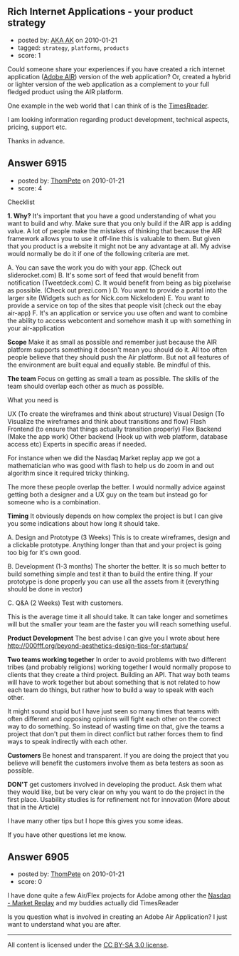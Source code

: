 ## Rich Internet Applications - your product strategy

- posted by: [AKA AK](https://stackexchange.com/users/-1/1711-aka-ak) on 2010-01-21
- tagged: `strategy`, `platforms`, `products`
- score: 1

Could someone share your experiences if you have created a rich internet application ([Adobe AIR](http://www.adobe.com/products/air/)) version of the web application?  Or, created a hybrid or lighter version of the web application as a complement to your full fledged product using the AIR platform.  

One example in the web world that I can think of is the [TimesReader](http://firstlook.blogs.nytimes.com/category/times-reader/).  

I am looking information regarding product development, technical aspects, pricing, support etc.

Thanks in advance.


## Answer 6915

- posted by: [ThomPete](https://stackexchange.com/users/-1/1186-thompete) on 2010-01-21
- score: 4

Checklist

**1. Why?**
It's important that you have a good understanding of what you want to build and why. Make sure that you only build if the AIR app is adding value. A lot of people make the mistakes of thinking that because the AIR framework allows you to use it off-line this is valuable to them. But given that you product is a website it might not be any advantage at all. My advise would normally be do it if one of the following criteria are met.

A. You can save the work you do with your app. (Check out sliderocket.com)
B. It's some sort of feed that would benefit from notification (Tweetdeck.com)
C. It would benefit from being as big pixelwise as possible. (Check out prezi.com )
D. You want to provide a portal into the larger site (Widgets such as for Nick.com Nickeloden)
E. You want to provide a service on top of the sites that people visit (check out the ebay air-app)
F. It's an application or service you use often and want to combine the ability to access webcontent and somehow mash it up with something in your air-application

**Scope**
Make it as small as possible and remember just because the AIR platform supports something it doesn't mean you should do it. All too often people believe that they should push the Air platform. But not all features of the environment are built equal and equally stable. Be mindful of this.

**The team**
Focus on getting as small a team as possible. The skills of the team should overlap each other as much as possible.

What you need is

UX (To create the wireframes and think about structure)
Visual Design (To Visualize the wireframes and think about transitions and flow)
Flash Frontend (to ensure that things actually transition properly)
Flex Backend (Make the app work)
Other backend (Hook up with web platform, database access etc)
Experts in specific areas if needed. 

For instance when we did the Nasdaq Market replay app we got a mathematician who was good with flash to help us do zoom in and out algorithm since it required tricky thinking.

The more these people overlap the better. I would normally advice against getting both a designer and a UX guy on the team but instead go for someone who is a combination.

**Timing**
It obviously depends on how complex the project is but I can give you some indications about how long it should take.

A. Design and Prototype (3 Weeks)
This is to create wireframes, design and a clickable prototype. Anything longer than that and your project is going too big for it's own good.

B. Development (1-3 months)
The shorter the better. It is so much better to build something simple and test it than to build the entire thing. If your prototype is done properly you can use all the assets from it (everything should be done in vector)

C. Q&A (2 Weeks)
Test with customers.

This is the average time it all should take. It can take longer and sometimes will but the smaller your team are the faster you will reach something useful.

**Product Development**
The best advise I can give you I wrote about here http://000fff.org/beyond-aesthetics-design-tips-for-startups/ 

**Two teams working together**
In order to avoid problems with two different tribes (and probably religions) working together I would normally propose to clients that they create a third project. Building an API. That way both teams will have to work together but about something that is not related to how each team do things, but rather how to build a way to speak with each other. 

It might sound stupid but I have just seen so many times that teams with often different and opposing opinions will fight each other on the correct way to do something. So instead of wasting time on that, give the teams a project that don't put them in direct conflict but rather forces them to find ways to speak indirectly with each other.

**Customers**
Be honest and transparent. If you are doing the project that you believe will benefit the customers involve them as beta testers as soon as possible. 

**DON'T** get customers involved in developing the product. Ask them what they would like, but be very clear on why you want to do the project in the first place. Usability studies is for refinement not for innovation (More about that in the Article)

I have many other tips but I hope this gives you some ideas. 

If you have other questions let me know.


## Answer 6905

- posted by: [ThomPete](https://stackexchange.com/users/-1/1186-thompete) on 2010-01-21
- score: 0

<p>I have done quite a few Air/Flex projects for Adobe among other the <a href="http://www.adobe.com/resources/business/rich%5Finternet%5Fapps/?ogn=EN%5FUS-gntray%5Fsol%5Fria#nasdaq" rel="nofollow">Nasdaq - Market Replay</a> and my buddies actually did TimesReader</p>

<p>Is you question what is involved in creating an Adobe Air Application? I just want to understand what you are after.</p>




---

All content is licensed under the [CC BY-SA 3.0 license](https://creativecommons.org/licenses/by-sa/3.0/).
